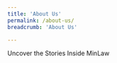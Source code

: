 ```yaml
---
title: 'About Us'
permalink: /about-us/
breadcrumb: 'About Us'

---
```



Uncover the Stories Inside MinLaw

